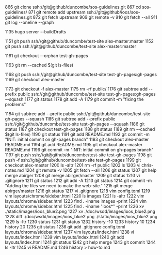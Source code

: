 
  866  git clone ssh://git@github/duncombe/sos-guidelines.git
  867  cd sos-guidelines/
  871  git remote add upstream ssh://git@github/ioos/sos-guidelines.git
  872  git fetch upstream
  909  git remote -v
  910  git fetch --all
  911  git log --oneline --graph



 1135  hugo server  --buildDrafts 

 1151  git push ssh//git@github/duncombe/test-site alex-master:master
 1152  git push ssh://git@github/duncombe/test-site alex-master:master

 1161  git checkout --orphan test-gh-pages
 
 1163  git rm --cached $(git ls-files)

 1168  git push ssh://git@github/duncombe/test-site test-gh-pages:gh-pages
 1169  git checkout alex-master


 1173  git checkout -f alex-master
 1175  rm -rf public/
 1176  git subtree add --prefix public ssh://git@github/duncombe/test-site test-gh-pages:gh-pages --squash
 1177  git status
 1178  git add -A
 1179  git commit -m "fixing the problems"

 1184  git subtree add --prefix public ssh://git@github/duncombe/test-site gh-pages --squash
 1185  git subtree add --prefix public ssh://git@github/duncombe/test-site test-gh-pages --squash
 1186  git status
 1187  git checkout test-gh-pages
 1188  git status
 1189  git rm --cached $(git ls-files)
 1190  git status
 1191  git add README.md 
 1192  git commit -m "INIT: initial commit on gh-pages branch"
 1193  git checkout alex-master README.md
 1194  git add README.md 
 1195  git checkout alex-master README.md
 1196  git commit -m "INIT: initial commit on gh-pages branch"
 1197  git push ssh://git@github/duncombe/test-site test-gh-pages
 1198  git push -f ssh://git@github/duncombe/test-site test-gh-pages
 1199  git checkout alex-master
 1200  ls -altr
 1201  rm -rf public
 1202  ls
 1203  vi chris-notes.md 
 1204  git remote -v
 1205  git fetch --all
 1206  git status
 1207  git help merge abirger
 1208  git merge abirger/master
 1209  git status
 1210  vi .gitignore 
 1211  git status
 1212  git add -A
 1213  git status
 1214  git commit -m "Adding the files we need to make the web-site."
 1215  git merge abirger/master
 1216  git status
 1217  vi .gitignore
 1218  vim config.toml 
 1219  vim layouts/chrome/sidebar.html
 1220  ls images
 1221  ls -altr
 1222  vim layouts/chrome/sidebar.html
 1223  find . -iname images -print
 1224  vim layouts/chrome/sidebar.html
 1225  find . -iname "ioos*" -print
 1226  xv ./static/images/ioos_blue2.png
 1227  xv ./doc/wsdd/images/ioos_blue2.png
 1228  diff ./doc/wsdd/images/ioos_blue2.png ./static/images/ioos_blue2.png
 1229  ls -ltr
 1230  status
 1231  git status
 1232  history -10
 1233  history 10
 1234  history 20
 1235  git status
 1236  git add .gitignore config.toml  layouts/chrome/sidebar.html 
 1237  vim layouts/index.html
 1238  vi layouts/index.html
 1239  vim layouts/index.html
 1240  git add layouts/index.html
 1241  git status
 1242  git help merge 
 1243  git commit 
 1244  ls -ltr
 1245  vi README.md 
 1246  history > how-to.md
